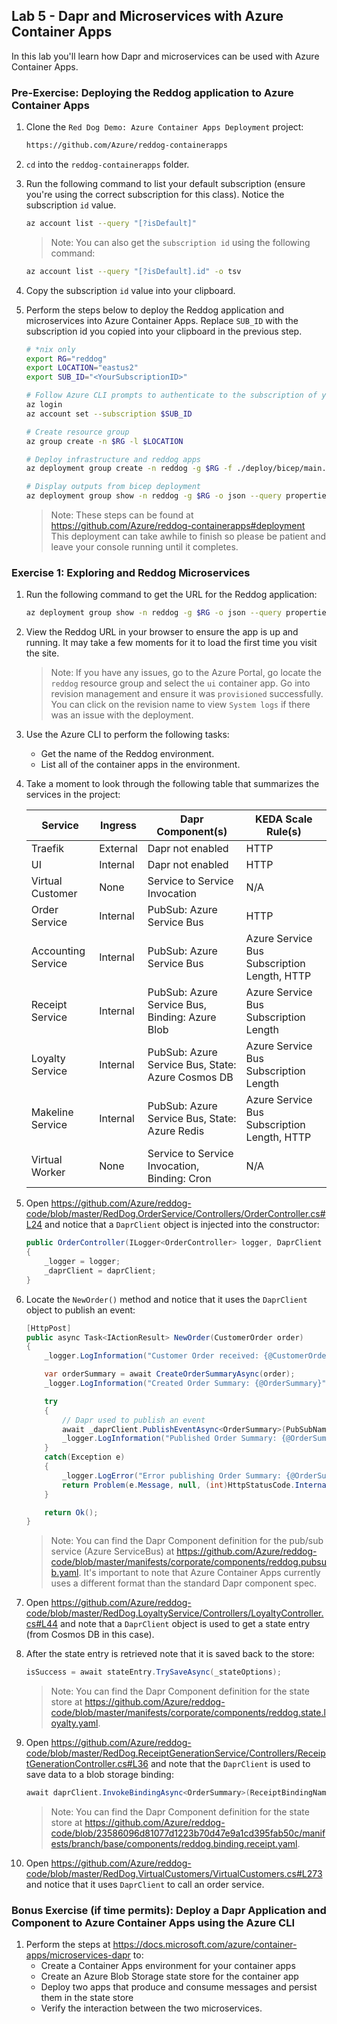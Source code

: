 ## Lab 5 - Dapr and Microservices with Azure Container Apps

In this lab you'll learn how Dapr and microservices can be used with Azure Container Apps.

### Pre-Exercise: Deploying the Reddog application to Azure Container Apps

1. Clone the `Red Dog Demo: Azure Container Apps Deployment` project:

    ```bash
    https://github.com/Azure/reddog-containerapps
    ```

1. `cd` into the `reddog-containerapps` folder.

1. Run the following command to list your default subscription (ensure you're using the correct subscription for this class). Notice the subscription `id` value.

    ```bash
    az account list --query "[?isDefault]"
    ```

    > Note: You can also get the `subscription id` using the following command:

    ```bash
    az account list --query "[?isDefault].id" -o tsv
    ```

1. Copy the subscription `id` value into your clipboard.

1. Perform the steps below to deploy the Reddog application and microservices into Azure Container Apps. Replace `SUB_ID` with the subscription id you copied into your clipboard in the previous step.

    ```bash
    # *nix only
    export RG="reddog"
    export LOCATION="eastus2"
    export SUB_ID="<YourSubscriptionID>"

    # Follow Azure CLI prompts to authenticate to the subscription of your choice
    az login
    az account set --subscription $SUB_ID

    # Create resource group
    az group create -n $RG -l $LOCATION

    # Deploy infrastructure and reddog apps
    az deployment group create -n reddog -g $RG -f ./deploy/bicep/main.bicep

    # Display outputs from bicep deployment
    az deployment group show -n reddog -g $RG -o json --query properties.outputs.urls.value
    ```

    > Note: These steps can be found at https://github.com/Azure/reddog-containerapps#deployment    
    This deployment can take awhile to finish so please be patient and leave your console running until it completes.

### Exercise 1: Exploring and Reddog Microservices

1. Run the following command to get the URL for the Reddog application:

    ```bash
    az deployment group show -n reddog -g $RG -o json --query properties.outputs.urls.value
    ```

1. View the Reddog URL in your browser to ensure the app is up and running. It may take a few moments for it to load the first time you visit the site.

    > Note: If you have any issues, go to the Azure Portal, go locate the `reddog` resource group and select the `ui` container app. Go into revision management and ensure it was `provisioned` successfully. You can click on the revision name to view `System logs` if there was an issue with the deployment.

1. Use the Azure CLI to perform the following tasks:
    - Get the name of the Reddog environment.
    - List all of the container apps in the environment.

1. Take a moment to look through the following table that summarizes the services in the project:

    | Service          | Ingress |  Dapr Component(s) | KEDA Scale Rule(s) |
    |------------------|---------|--------------------|--------------------|
    | Traefik | External | Dapr not enabled | HTTP |
    | UI | Internal | Dapr not enabled | HTTP |
    | Virtual Customer | None | Service to Service Invocation | N/A |
    | Order Service | Internal | PubSub: Azure Service Bus | HTTP |
    | Accounting Service | Internal | PubSub: Azure Service Bus | Azure Service Bus Subscription Length, HTTP |
    | Receipt Service | Internal | PubSub: Azure Service Bus, Binding: Azure Blob | Azure Service Bus Subscription Length |
    | Loyalty Service | Internal | PubSub: Azure Service Bus, State: Azure Cosmos DB | Azure Service Bus Subscription Length |
    | Makeline Service | Internal | PubSub: Azure Service Bus, State: Azure Redis | Azure Service Bus Subscription Length, HTTP |
    | Virtual Worker | None | Service to Service Invocation, Binding: Cron | N/A |

1. Open https://github.com/Azure/reddog-code/blob/master/RedDog.OrderService/Controllers/OrderController.cs#L24 and notice that a `DaprClient` object is injected into the constructor:

    ```csharp
    public OrderController(ILogger<OrderController> logger, DaprClient daprClient)
    {
        _logger = logger;
        _daprClient = daprClient;
    }
    ```

1. Locate the `NewOrder()` method and notice that it uses the `DaprClient` object to publish an event:

    ```csharp
    [HttpPost]
    public async Task<IActionResult> NewOrder(CustomerOrder order)
    {
        _logger.LogInformation("Customer Order received: {@CustomerOrder}", order);

        var orderSummary = await CreateOrderSummaryAsync(order);
        _logger.LogInformation("Created Order Summary: {@OrderSummary}", orderSummary);

        try
        {
            // Dapr used to publish an event
            await _daprClient.PublishEventAsync<OrderSummary>(PubSubName, OrderTopic, orderSummary);
            _logger.LogInformation("Published Order Summary: {@OrderSummary}", orderSummary);
        }
        catch(Exception e)
        {
            _logger.LogError("Error publishing Order Summary: {@OrderSummary}, Message: {Message}", orderSummary, e.InnerException?.Message ?? e.Message);
            return Problem(e.Message, null, (int)HttpStatusCode.InternalServerError);
        }

        return Ok();
    }
    ```

    > Note: You can find the Dapr Component definition for the pub/sub service (Azure ServiceBus) at https://github.com/Azure/reddog-code/blob/master/manifests/corporate/components/reddog.pubsub.yaml. It's important to note that Azure Container Apps currently uses a different format than the standard Dapr component spec.

1. Open https://github.com/Azure/reddog-code/blob/master/RedDog.LoyaltyService/Controllers/LoyaltyController.cs#L44 and note that a `DaprClient` object is used to get a state entry (from Cosmos DB in this case).

1. After the state entry is retrieved note that it is saved back to the store:

    ```csharp
    isSuccess = await stateEntry.TrySaveAsync(_stateOptions);
    ```

    > Note: You can find the Dapr Component definition for the state store at https://github.com/Azure/reddog-code/blob/master/manifests/corporate/components/reddog.state.loyalty.yaml.

1. Open https://github.com/Azure/reddog-code/blob/master/RedDog.ReceiptGenerationService/Controllers/ReceiptGenerationController.cs#L36 and note that the `DaprClient` is used to save data to a blob storage binding:

    ```csharp
    await daprClient.InvokeBindingAsync<OrderSummary>(ReceiptBindingName, "create", orderSummary, metadata);
    ```

    > Note: You can find the Dapr Component definition for the state store at https://github.com/Azure/reddog-code/blob/23586096d81077d1223b70d47e9a1cd395fab50c/manifests/branch/base/components/reddog.binding.receipt.yaml.

1. Open https://github.com/Azure/reddog-code/blob/master/RedDog.VirtualCustomers/VirtualCustomers.cs#L273 and notice that it uses `DaprClient` to call an order service.

### Bonus Exercise (if time permits): Deploy a Dapr Application and Component to Azure Container Apps using the Azure CLI

1. Perform the steps at https://docs.microsoft.com/azure/container-apps/microservices-dapr to:
    - Create a Container Apps environment for your container apps
    - Create an Azure Blob Storage state store for the container app
    - Deploy two apps that produce and consume messages and persist them in the state store
    - Verify the interaction between the two microservices.





